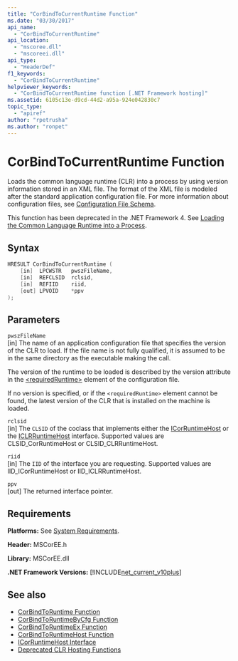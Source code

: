 ```yaml
---
title: "CorBindToCurrentRuntime Function"
ms.date: "03/30/2017"
api_name: 
  - "CorBindToCurrentRuntime"
api_location: 
  - "mscoree.dll"
  - "mscoreei.dll"
api_type: 
  - "HeaderDef"
f1_keywords: 
  - "CorBindToCurrentRuntime"
helpviewer_keywords: 
  - "CorBindToCurrentRuntime function [.NET Framework hosting]"
ms.assetid: 6105c13e-d9cd-44d2-a95a-924e042830c7
topic_type: 
  - "apiref"
author: "rpetrusha"
ms.author: "ronpet"
---
```

# CorBindToCurrentRuntime Function
Loads the common language runtime (CLR) into a process by using version information stored in an XML file. The format of the XML file is modeled after the standard application configuration file. For more information about configuration files, see [Configuration File Schema](../../../../docs/framework/configure-apps/file-schema/index.md).  
  
 This function has been deprecated in the .NET Framework 4. See [Loading the Common Language Runtime into a Process](https://docs.microsoft.com/previous-versions/dotnet/netframework-4.0/01918c6x(v=vs.100)).  
  
## Syntax  
  
```cpp  
HRESULT CorBindToCurrentRuntime (  
    [in]  LPCWSTR   pwszFileName,  
    [in]  REFCLSID  rclsid,  
    [in]  REFIID    riid,  
    [out] LPVOID    *ppv  
);  
```  
  
## Parameters  
 `pwszFileName`  
 [in] The name of an application configuration file that specifies the version of the CLR to load. If the file name is not fully qualified, it is assumed to be in the same directory as the executable making the call.  
  
 The version of the runtime to be loaded is described by the version attribute in the [\<requiredRuntime>](../../../../docs/framework/configure-apps/file-schema/startup/requiredruntime-element.md) element of the configuration file.  
  
 If no version is specified, or if the `<requiredRuntime>` element cannot be found, the latest version of the CLR that is installed on the machine is loaded.  
  
 `rclsid`  
 [in] The `CLSID` of the coclass that implements either the [ICorRuntimeHost](../../../../docs/framework/unmanaged-api/hosting/icorruntimehost-interface.md) or the [ICLRRuntimeHost](../../../../docs/framework/unmanaged-api/hosting/iclrruntimehost-interface.md) interface. Supported values are CLSID_CorRuntimeHost or CLSID_CLRRuntimeHost.  
  
 `riid`  
 [in] The `IID` of the interface you are requesting. Supported values are IID_ICorRuntimeHost or IID_ICLRRuntimeHost.  
  
 `ppv`  
 [out] The returned interface pointer.  
  
## Requirements  
 **Platforms:** See [System Requirements](../../../../docs/framework/get-started/system-requirements.md).  
  
 **Header:** MSCorEE.h  
  
 **Library:** MSCorEE.dll  
  
 **.NET Framework Versions:** [!INCLUDE[net_current_v10plus](../../../../includes/net-current-v10plus-md.md)]  
  
## See also

- [CorBindToRuntime Function](../../../../docs/framework/unmanaged-api/hosting/corbindtoruntime-function.md)
- [CorBindToRuntimeByCfg Function](../../../../docs/framework/unmanaged-api/hosting/corbindtoruntimebycfg-function.md)
- [CorBindToRuntimeEx Function](../../../../docs/framework/unmanaged-api/hosting/corbindtoruntimeex-function.md)
- [CorBindToRuntimeHost Function](../../../../docs/framework/unmanaged-api/hosting/corbindtoruntimehost-function.md)
- [ICorRuntimeHost Interface](../../../../docs/framework/unmanaged-api/hosting/icorruntimehost-interface.md)
- [Deprecated CLR Hosting Functions](../../../../docs/framework/unmanaged-api/hosting/deprecated-clr-hosting-functions.md)
